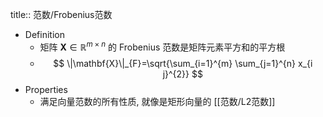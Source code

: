title:: 范数/Frobenius范数

- Definition
	- 矩阵 $\mathbf{X} \in \mathbb{R}^{m \times n}$ 的 Frobenius 范数是矩阵元素平方和的平方根
	- $$
	  \|\mathbf{X}\|_{F}=\sqrt{\sum_{i=1}^{m} \sum_{j=1}^{n} x_{i j}^{2}}
	  $$
- Properties
	- 满足向量范数的所有性质, 就像是矩形向量的 [[范数/L2范数]]